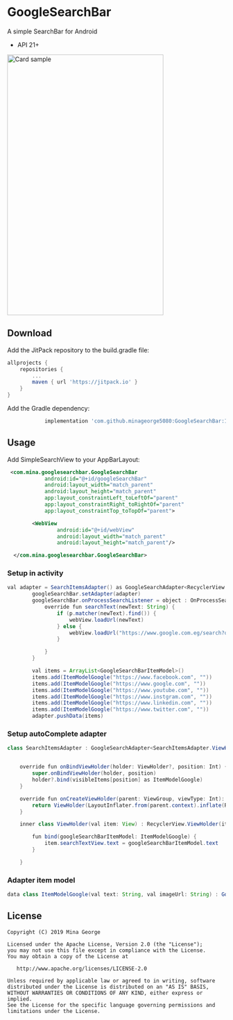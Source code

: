 # GoogleSearchBar

A simple SearchBar for Android

* API 21+


<img alt="Card sample" width="360" height="600" src="screenshots/SVID_20.gif" />


## Download

Add the JitPack repository to the build.gradle file:
```groovy
allprojects {
    repositories {
        ...
        maven { url 'https://jitpack.io' }
    }
}
```
Add the Gradle dependency:
```groovy
	        implementation 'com.github.minageorge5080:GoogleSearchBar:1.0.0'
```


## Usage
Add SimpleSearchView to your AppBarLayout:

```xml
 <com.mina.googlesearchbar.GoogleSearchBar
            android:id="@+id/googleSearchBar"
            android:layout_width="match_parent"
            android:layout_height="match_parent"
            app:layout_constraintLeft_toLeftOf="parent"
            app:layout_constraintRight_toRightOf="parent"
            app:layout_constraintTop_toTopOf="parent">

        <WebView
                android:id="@+id/webView"
                android:layout_width="match_parent"
                android:layout_height="match_parent"/>

  </com.mina.googlesearchbar.GoogleSearchBar>


```

### Setup in activity
```java
val adapter = SearchItemsAdapter() as GoogleSearchAdapter<RecyclerView.ViewHolder?>
        googleSearchBar.setAdapter(adapter)
        googleSearchBar.onProcessSearchListener = object : OnProcessSearchListener {
            override fun searchText(newText: String) {
                if (p.matcher(newText).find()) {
                    webView.loadUrl(newText)
                } else {
                    webView.loadUrl("https://www.google.com.eg/search?q=$newText")
                }

            }
        }

        val items = ArrayList<GoogleSearchBarItemModel>()
        items.add(ItemModelGoogle("https://www.facebook.com", ""))
        items.add(ItemModelGoogle("https://www.google.com", ""))
        items.add(ItemModelGoogle("https://www.youtube.com", ""))
        items.add(ItemModelGoogle("https://www.instgram.com", ""))
        items.add(ItemModelGoogle("https://www.linkedin.com", ""))
        items.add(ItemModelGoogle("https://www.twitter.com", ""))
        adapter.pushData(items)

```
### Setup autoComplete adapter
```java
class SearchItemsAdapter : GoogleSearchAdapter<SearchItemsAdapter.ViewHolder?>() {


    override fun onBindViewHolder(holder: ViewHolder?, position: Int) {
        super.onBindViewHolder(holder, position)
        holder?.bind(visibleItems[position] as ItemModelGoogle)
    }

    override fun onCreateViewHolder(parent: ViewGroup, viewType: Int): ViewHolder {
        return ViewHolder(LayoutInflater.from(parent.context).inflate(R.layout.item_filter, parent, false))
    }

    inner class ViewHolder(val item: View) : RecyclerView.ViewHolder(item) {

        fun bind(googleSearchBarItemModel: ItemModelGoogle) {
            item.searchTextView.text = googleSearchBarItemModel.text
        }

    }
```

### Adapter item model
```java
data class ItemModelGoogle(val text: String, val imageUrl: String) : GoogleSearchBarItemModel(text)
```

## License
    Copyright (C) 2019 Mina George

    Licensed under the Apache License, Version 2.0 (the "License");
    you may not use this file except in compliance with the License.
    You may obtain a copy of the License at

       http://www.apache.org/licenses/LICENSE-2.0

    Unless required by applicable law or agreed to in writing, software
    distributed under the License is distributed on an "AS IS" BASIS,
    WITHOUT WARRANTIES OR CONDITIONS OF ANY KIND, either express or implied.
    See the License for the specific language governing permissions and
    limitations under the License.
